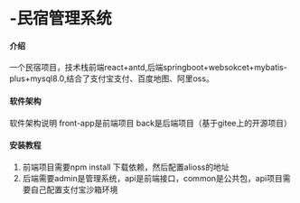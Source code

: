 # -民宿管理系统
#### 介绍
一个民宿项目，技术栈前端react+antd,后端springboot+websokcet+mybatis-plus+mysql8.0,结合了支付宝支付、百度地图、阿里oss。

#### 软件架构
软件架构说明
 front-app是前端项目
 back是后端项目（基于gitee上的开源项目）

#### 安装教程

1.  前端项目需要npm install 下载依赖，然后配置alioss的地址
2.  后端需要admin是管理系统，api是前端接口，common是公共包，api项目需要自己配置支付宝沙箱环境
